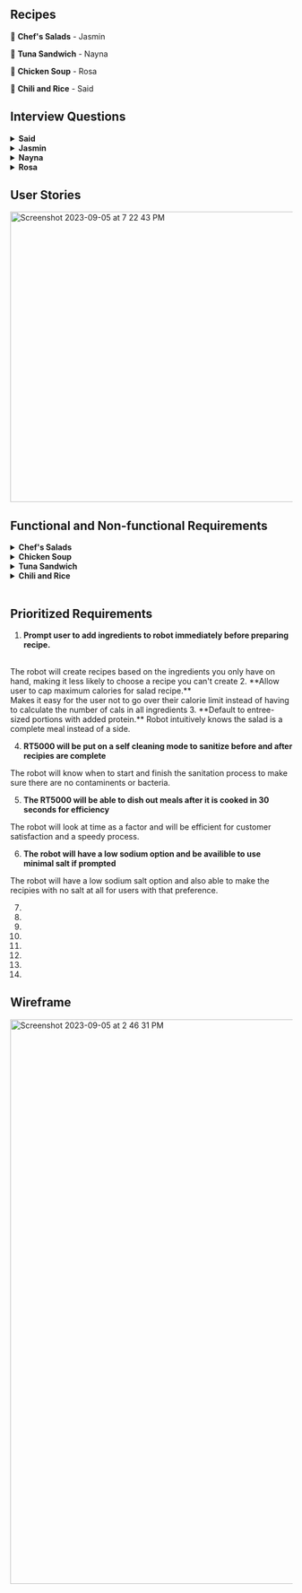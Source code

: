 ## Recipes

🥗 **Chef's Salads** - Jasmin

🥪 **Tuna Sandwich** - Nayna

🥘 **Chicken Soup** - Rosa

🍛 **Chili and Rice** - Said

## Interview Questions

<details> <summary><b>Said</b></summary>

1. what kind of spices do you like?
<br>
2. what type of rices do you want to see on the app?
<br>
3. Are you allergic to any beans , spicys?
<br>
4. What kind of beans do you prefer?
<br>
5. What kind of meat do you want in your chilli?
<br>
6. How spicy should the chilli be 1-10?
<br>
7. Do you want any extra toppings with your chilli?
<br>
8. Would you prefer a less calroie chill?
<br>
9. Do you want a vegeterian option?
<br>
10. What serving size would you prefer?
</details>
<details> <summary><b>Jasmin</b></summary>
1. What are the main ingredients that should be included in a chef salad recipe for the RT5000?
<br>
2. Should the recipes focus on certain salad greens like romaine, spinach, arugula, etc. or allow for a mix?
<br>
3. What types of proteins would you want incorporated - grilled chicken, hard boiled eggs, tuna, etc.?
<br>
4. Would you want recipes that include cheese or avoid dairy? If so, what types of cheese?
<br>
5. What chopped vegetables should be standard for these chef salad recipes - tomatoes, cucumbers, peppers, etc.?
<br>
6. Would croutons or crunchy toppings be a desired ingredient?
<br>
7. What types of dressings would you want as options - vinaigrettes, creamy dressings, oil and vinegar, etc.?
<br>
8. Should there be recipes for both side salad portions and entree-sized salads?
<br>
9. How should the robot handle chopping and mixing ingredients? Does the order matter?
<br>
10. What bowl or container should the robot plan to assemble and serve the salad in?
</details>

<details> <summary><b>Nayna</b></summary>
 
1. Can you provide a step-by-step breakdown of the tuna sandwich preparation process?
 <br>
2. Can users customize the type of bread and condiments for the sandwich? How is this specified?
<br>
3. How does the robot determine the appropriate amount of tuna to use for each sandwich?
<br>
4. How does the RT5000 ensure an even and consistent spread of the condiment on the bread?
<br>
5. How intuitive is the RT5000’s app for users who might not be tech-savvy?
<br>
6. Can users specify preferences such as toasted bread or the inclusion of additional ingredients like cheese?
<br>
7. How flexible is the robot’s customization to suit individual taste preferences?
<br>
8. How does the robot handle any spills or messes that occur during the sandwich-making process?
<br>
9. How does the robot ensure a visually appealing presentation?
<br>
10. How does the robot handle interruptions, such as power outages or accidental stops?
</details>

<details> <summary><b>Rosa</b></summary>
  
1. What type of soup base will this recipe call for?
<br>
2. Will the user be able to tweak the recipe based on allergies and portion sizes?
<br>
3. How quickly will the RT5000 be expected to make this recipe?
<br>
4. What type of cookware would you like the RT5000 to use?
<br>
5. Would you like vegetarian/ vegan options?
<br>
6. Will we need to program RT5000 to cleanup directly after the soup is made?
<br>
7. How many serving sizes would you like the RT5000 to be able to produce at once?
<br>
8. Would you want a simple chicken soup with or without noodles?
<br>
9. Would you want extra toppings for this soup? If so, which ones?
<br>
10. What types of seasonings would this recipie require?
</details>


## User Stories

<img width="518" alt="Screenshot 2023-09-05 at 7 22 43 PM" src="https://github.com/rosasam17/RT5000/assets/63333003/9fc02a0b-00ce-442f-8175-0f7266583b4c">

## Functional and Non-functional Requirements

<details> <summary><b>Chef's Salads</b></summary>
  
1.  Functional: Include diced chicken and cheddar cheese as ingredients.
   <br>
   Non-functional: Use child-safe knives and prep 30% smaller salad portions.
  <br><br>
2.  
   Functional: Include tuna and chopped hard boiled eggs as protein options.
   <br>
   Non-functional: Allow user to select desired portion size up to 2 cups.
   <br><br>
   
3. 
   Functional: Offer low-calorie dressing options like vinaigrette.
   <br>
   Non-functional: Allow user to cap maximum calories for salad recipe.
   <br><br>
   
4. 
   Functional: Include menu of vegetable options like tomatoes, peppers, onions, etc. to add.
   <br>
   Non-functional: Robot should slice veggies into uniform thin slices for best mouthfeel.
   <br><br>
   
5. 
   Functional: Leave out croutons and select gluten-free dressings.
   <br>
   Non-functional: Check all ingredients for gluten and confirm recipe is gluten-free.
   <br>
   <br>
6.
    Functional: Default to entree-sized portions with added protein.
   <br>
    Non-functional: Salad must contain at least 15g protein.
   <br>
   <br>
7.
   Functional: Include bacon bits, cucumber, beets, and onion as ingredient options.
   <br>
   Non-functional: Dressings must be creamy ranch or balsamic vinaigrette.
   <br>
   <br>
8.
  Functional: Allow users to add crispy toppings like wonton strips or tortilla chips.
  <br>
  Non-functional: Toppings must stay crispy at least 15 minutes after dressing.
  <br>
  <br>
9.
  Functional: Do not include nuts among ingredient options.
  <br>
  Non-functional: Confirm no risk of cross-contamination from manufacturing.
  <br>
  <br>
10.
  Functional: Prompt user to add ingredients to robot immediately before preparing recipe.
  <br>
  Non-functional: All ingredients must be used within 5 days of purchase.
  <br>
<br>
</details>

<details> <summary><b>Chicken Soup</b></summary>
  
1. 
   Functional: This robot must include real chicken, no substitutes.
   <br>
   Non-functional: The chicken will be cubed into half inch squares and be dispersed immediately after soup boils.
   <br><br>

2. 
   Functional: The RT5000 will self sanitize before any recipe is started.
   <br>
   Non-functional: The self sanitizing process will occur every 45 minutes.
   <br>
<br>
3. 
   Functional: This recipe will have seasonings such as chicken bullion, salt, pepper, garlic podwer, rosemary and thyme.
   <br>
   Non-functional: The seasoning will disperse in tbs increments 10 seconds after the other.
   <br><br>

4. 
   Functional: This recipe will use chicken stock.
   <br>
   Non-functional: The chicken stock will be measured in precise measurements.
   <br><br>

5. 
   Functional: This recipie will be a low sodium soup.
   <br>
   Non-functional: The salt will need to be 50% less sodium salt from the Morton brand.
   <br><br>

6. 
   Functional: The soup will be hot.
   <br>
   Non-functional: The soup must be between 136 and 162 degrees farenheight upon completion. 
   <br><br>

7. 
   Functional: The soup will have optional toppings.
   <br>
   Non-functional: Each topping will disperse a half cup of whichever topping is chosen right after the recipie is made.
   <br><br>

8. 
   Functional: The soup will be able to make a family size or individual meal.
<br>
   Non-functional: The threshold for the amount of servings will be 6. The range odd serving sizes will be 1-6.
   <br><br>

 9. 
   Functional: The serving will be poured directly into bowls.
   <br>
   Non-functional: It will take 30 seconds for each serving size to be served.
   <br><br>

10. 
   Functional: The recipie will contain carrots and celery.
   <br>
   Non-functional: The RT5000 will be able to measure 2 cups of carrots and 1 cup of celery to be put in 1 minute after the chicken is added.
   <br><br>

</details>

<details> <summary><b>Tuna Sandwich</b></summary>
  
1. 
   Functional: Allow users to select and specify their preferred ingredients, including type of bread, lettuce, tomatoes, and mayonnaise.
   <br>
   Non-functional: The app should be designed to a simple and intuitive user experience in mind.
   <br><br>

2. 
   Functional: Allow users to specify and adjust portion sizes for each tuna sandwich.
   <br>
   Non-functional: The robot should be able to assemble the sandwich within a reasonable time frame.
   <br><br>
   
3. 
   Functional: The robot should be capable of receiving and processing customer orders.
   <br>
   Non-functional: The robot should operate reliably without frequent breakdowns or interruptions during the sandwich preparation process
   <br><br>
   
4. 
   Functional: Allow users to input their specific dietary restrictions and preferences.
   <br>
   Non-functional: The robot should calculate and display the nutritional information of the prepared sandwich.
<br><br>

5. 
   Functional: Allow users to add a specific amount of condiments and veggies.
   <br>
   Non-functional: The app’s user interface should be designed for a seamless and enjoyable user experience.
<br><br>

6. 
   Functional: Allow users to customize the crunchiness level of their tuna sandwich by making the bread soft or toasted.
   <br>
   Non-functional: The robot should prepare the sandwich in the right order to avoid soggy food.
<br><br>

7. 
   Functional: Provide a wide selection of ingredients, condiments, and toppings.
   <br>
   Non-functional:The robot should store and organize the user’s unique tuna sandwich recipes, making it easy to access and recreate the sandwich in the future.
<br><br>

8. 
   Functional: Provide low calorie options for condiments.
   <br>
   Non-functional: The robot should provide a support system to provide users with any issues or questions related to the recipe.
<br><br>

9. 
   Functional: Allow users to choose from many kinds of cheese like pepper jack, american, swiss, etc.
   <br>
   Non-functional: The cheese will be sliced thinly and provide options to add more.
<br><br>

10.  Functional: Allow users to request an ingredient substitution and provide suitable alternatives.
    <br>
     Non-functional: Check all ingredients properly to ensure the right product is on the sandwich.
<br><br>

</details>

<details> <summary><b>Chili and Rice</b></summary>
  
1. 
   Functional: 
   <br>
   Non-functional:
<br><br>
2. 
   Functional: 
   <br>
   Non-functional: 
<br><br>
3. 
   Functional:
   <br>
   Non-functional:
<br>
4. 
   Functional: 
   <br>
   Non-functional:
<br><br>
5. 
   Functional: 
   <br>
   Non-functional:
<br><br>
6. 
   Functional: 
   <br>
   Non-functional: 
<br><br>
7. 
   Functional: 
   <br>
   Non-functional:
<br><br>
8. 
   Functional: 
   <br>
   Non-functional:
<br><br>
9. 
   Functional: 
   <br>
   Non-functional:
<br><br>
10.  Functional:
<br>
     Non-functional:
</details>
<br>

## Prioritized Requirements

1. **Prompt user to add ingredients to robot immediately before preparing recipe.**
<br>
The robot will create recipes based on the ingredients you only have on hand, making it less likely to choose a recipe you can't create
2. **Allow user to cap maximum calories for salad recipe.** 
<br> Makes it easy for the user not to go over their calorie limit instead of having to calculate the number of cals in all ingredients
3. **Default to entree-sized portions with added protein.**
Robot intuitively knows the salad is a complete meal instead of a side.

4. **RT5000 will be put on a self cleaning mode to sanitize before and after recipies are complete**

The robot will know when to start and finish the sanitation process to make sure there are no contaminents or bacteria.

5. **The RT5000 will be able to dish out meals after it is cooked in 30 seconds for efficiency**

The robot will look at time as a factor and will be efficient for customer satisfaction and a speedy process.

6. **The robot will have a low sodium option and be availible to use minimal salt if prompted**

The robot will have a low sodium salt option and also able to make the recipies with no salt at all for users with that preference.

7. 
8. 

9.

10.

11.

12.

13.

14.



## Wireframe

<img width="1007" alt="Screenshot 2023-09-05 at 2 46 31 PM" src="https://github.com/rosasam17/RT5000/assets/63333003/510127a6-38c4-4bbb-a9b8-c16f4359b7ce">


